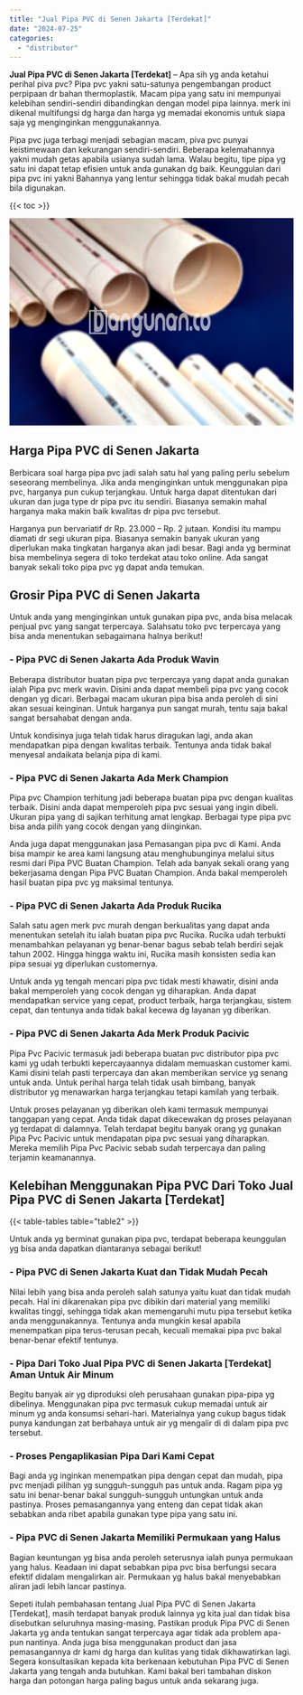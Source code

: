 ```yaml
---
title: "Jual Pipa PVC di Senen Jakarta [Terdekat]"
date: "2024-07-25"
categories: 
  - "distributor"
---
```


**Jual Pipa PVC di Senen Jakarta \[Terdekat\]** – Apa sih yg anda ketahui perihal piva pvc? Pipa pvc yakni satu-satunya pengembangan product perpipaan dr bahan thermoplastik. Macam pipa yang satu ini mempunyai kelebihan sendiri-sendiri dibandingkan dengan model pipa lainnya. merk ini dikenal multifungsi dg harga dan harga yg memadai ekonomis untuk siapa saja yg menginginkan menggunakannya.

Pipa pvc juga terbagi menjadi sebagian macam, piva pvc punyai keistimewaan dan kekurangan sendiri-sendiri. Beberapa kelemahannya yakni mudah getas apabila usianya sudah lama. Walau begitu, tipe pipa yg satu ini dapat tetap efisien untuk anda gunakan dg baik. Keunggulan dari pipa pvc ini yakni Bahannya yang lentur sehingga tidak bakal mudah pecah bila digunakan.

{{< toc >}}

![Jual Pipa PVC di Senen Jakarta [Terdekat]](/images/jaul-pipa-pvc-29.png)

## Harga Pipa PVC di Senen Jakarta

Berbicara soal harga pipa pvc jadi salah satu hal yang paling perlu sebelum seseorang membelinya. Jika anda menginginkan untuk menggunakan pipa pvc, harganya pun cukup terjangkau. Untuk harga dapat ditentukan dari ukuran dan juga type dr pipa pvc itu sendiri. Biasanya semakin mahal harganya maka makin baik kwalitas dr pipa pvc tersebut.

Harganya pun bervariatif dr Rp. 23.000 – Rp. 2 jutaan. Kondisi itu mampu diamati dr segi ukuran pipa. Biasanya semakin banyak ukuran yang diperlukan maka tingkatan harganya akan jadi besar. Bagi anda yg berminat bisa membelinya segera di toko terdekat atau toko online. Ada sangat banyak sekali toko pipa pvc yg dapat anda temukan.

## Grosir Pipa PVC di Senen Jakarta

Untuk anda yang menginginkan untuk gunakan pipa pvc, anda bisa melacak penjual pvc yang sangat terpercaya. Salahsatu toko pvc terpercaya yang bisa anda menentukan sebagaimana halnya berikut!

### \- Pipa PVC di Senen Jakarta Ada Produk Wavin

Beberapa distributor buatan pipa pvc terpercaya yang dapat anda gunakan ialah Pipa pvc merk wavin. Disini anda dapat membeli pipa pvc yang cocok dengan yg dicari. Berbagai macam ukuran pipa bisa anda peroleh di sini akan sesuai keinginan. Untuk harganya pun sangat murah, tentu saja bakal sangat bersahabat dengan anda.

Untuk kondisinya juga telah tidak harus diragukan lagi, anda akan mendapatkan pipa dengan kwalitas terbaik. Tentunya anda tidak bakal menyesal andaikata belanja pipa di kami.

### \- Pipa PVC di Senen Jakarta Ada Merk Champion

Pipa pvc Champion terhitung jadi beberapa buatan pipa pvc dengan kualitas terbaik. Disini anda dapat memperoleh pipa pvc sesuai yang ingin dibeli. Ukuran pipa yang di sajikan terhitung amat lengkap. Berbagai type pipa pvc bisa anda pilih yang cocok dengan yang diinginkan.

Anda juga dapat menggunakan jasa Pemasangan pipa pvc di Kami. Anda bisa mampir ke area kami langsung atau menghubunginya melalui situs resmi dari Pipa PVC Buatan Champion. Telah ada banyak sekali orang yang bekerjasama dengan Pipa PVC Buatan Champion. Anda bakal memperoleh hasil buatan pipa pvc yg maksimal tentunya.

### \- Pipa PVC di Senen Jakarta Ada Produk Rucika

Salah satu agen merk pvc murah dengan berkualitas yang dapat anda menentukan setelah itu ialah buatan pipa pvc Rucika. Rucika udah terbukti menambahkan pelayanan yg benar-benar bagus sebab telah berdiri sejak tahun 2002. Hingga hingga waktu ini, Rucika masih konsisten sedia kan pipa sesuai yg diperlukan customernya.

Untuk anda yg tengah mencari pipa pvc tidak mesti khawatir, disini anda bakal memperoleh yang cocok dengan yg diharapkan. Anda dapat mendapatkan service yang cepat, product terbaik, harga terjangkau, sistem cepat, dan tentunya anda tidak bakal kecewa dg layanan yg diberikan.

### \- Pipa PVC di Senen Jakarta Ada Merk Produk Pacivic

Pipa Pvc Pacivic termasuk jadi beberapa buatan pvc distributor pipa pvc kami yg udah terbukti kepercayaannya didalam memuaskan customer kami. Kami disini telah pasti terpercaya dan akan memberikan service yg senang untuk anda. Untuk perihal harga telah tidak usah bimbang, banyak distributor yg menawarkan harga terjangkau tetapi kamilah yang terbaik.

Untuk proses pelayanan yg diberikan oleh kami termasuk mempunyai tanggapan yang cepat. Anda tidak dapat dikecewakan dg proses pelayanan yg terdapat di dalamnya. Telah terdapat begitu banyak orang yg gunakan Pipa Pvc Pacivic untuk mendapatan pipa pvc sesuai yang diharapkan. Mereka memilih Pipa Pvc Pacivic sebab sudah terpercaya dan paling terjamin keamanannya.

## Kelebihan Menggunakan Pipa PVC Dari Toko Jual Pipa PVC di Senen Jakarta \[Terdekat\]

{{< table-tables table="table2" >}}

Untuk anda yg berminat gunakan pipa pvc, terdapat beberapa keunggulan yg bisa anda dapatkan diantaranya sebagai berikut!

### \- Pipa PVC di Senen Jakarta Kuat dan Tidak Mudah Pecah

Nilai lebih yang bisa anda peroleh salah satunya yaitu kuat dan tidak mudah pecah. Hal ini dikarenakan pipa pvc dibikin dari material yang memiliki kwalitas tinggi, sehingga tidak akan memengaruhi mutu pipa tersebut ketika anda menggunakannya. Tentunya anda mungkin kesal apabila menempatkan pipa terus-terusan pecah, kecuali memakai pipa pvc bakal benar-benar efektif tentunya.

### \- Pipa Dari Toko Jual Pipa PVC di Senen Jakarta \[Terdekat\] Aman Untuk Air Minum

Begitu banyak air yg diproduksi oleh perusahaan gunakan pipa-pipa yg dibelinya. Menggunakan pipa pvc termasuk cukup memadai untuk air minum yg anda konsumsi sehari-hari. Materialnya yang cukup bagus tidak punya kandungan zat berbahaya untuk air yg mengalir di di dalam pipa pvc tersebut.

### \- Proses Pengaplikasian Pipa Dari Kami Cepat

Bagi anda yg inginkan menempatkan pipa dengan cepat dan mudah, pipa pvc menjadi pilihan yg sungguh-sungguh pas untuk anda. Ragam pipa yg satu ini benar-benar bakal sungguh-sungguh untungkan untuk anda pastinya. Proses pemasangannya yang enteng dan cepat tidak akan sebabkan anda ribet apabila gunakan type pipa yang satu ini.

### \- Pipa PVC di Senen Jakarta Memiliki Permukaan yang Halus

Bagian keuntungan yg bisa anda peroleh seterusnya ialah punya permukaan yang halus. Keadaan ini dapat sebabkan pipa pvc bisa berfungsi secara efektif didalam mengalirkan air. Permukaan yg halus bakal menyebabkan aliran jadi lebih lancar pastinya.

Sepeti itulah pembahasan tentang Jual Pipa PVC di Senen Jakarta \[Terdekat\], masih terdapat banyak produk lainnya yg kita jual dan tidak bisa disebutkan seluruhnya masing-masing. Pastikan produk Pipa PVC di Senen Jakarta yg anda tentukan sangat terpercaya agar tidak ada problem apa-pun nantinya. Anda juga bisa menggunakan product dan jasa pemasangannya dr kami dg harga dan kulitas yang tidak dikhawatirkan lagi. Segera konsultasikan kepada kita berkenaan kebutuhan Pipa PVC di Senen Jakarta yang tengah anda butuhkan. Kami bakal beri tambahan diskon harga dan potongan harga paling bagus untuk anda sekarang juga.
